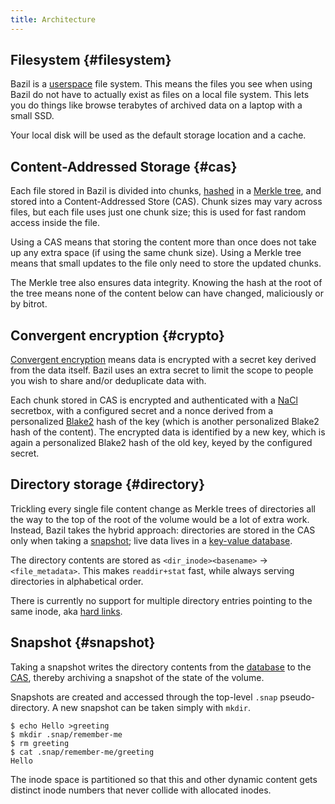 ```yaml
---
title: Architecture
---
```


##  Filesystem {#filesystem}

Bazil is a [userspace](/doc/related#fuse) file system. This means the
files you see when using Bazil do not have to actually exist as files
on a local file system. This lets you do things like browse terabytes
of archived data on a laptop with a small SSD.

Your local disk will be used as the default storage location and a
cache.

##  Content-Addressed Storage {#cas}

Each file stored in Bazil is divided into chunks,
[hashed](/doc/related#blake2) in a
[Merkle tree](https://en.wikipedia.org/wiki/Merkle_tree), and stored
into a Content-Addressed Store (CAS). Chunk sizes may vary across
files, but each file uses just one chunk size; this is used for fast
random access inside the file.

Using a CAS means that storing the content more than once does not
take up any extra space (if using the same chunk size). Using a Merkle
tree means that small updates to the file only need to store the
updated chunks.

The Merkle tree also ensures data integrity. Knowing the hash at the
root of the tree means none of the content below can have changed,
maliciously or by bitrot.

##  Convergent encryption {#crypto}

[Convergent encryption](https://en.wikipedia.org/wiki/Convergent_encryption)
means data is encrypted with a secret key derived from the data
itself. Bazil uses an extra secret to limit the scope to people you
wish to share and/or deduplicate data with.

Each chunk stored in CAS is encrypted and authenticated with a
[NaCl](/doc/related#nacl) secretbox, with a configured secret and a
nonce derived from a personalized [Blake2](/doc/related#blake2) hash
of the key (which is another personalized Blake2 hash of the content).
The encrypted data is identified by a new key, which is again a
personalized Blake2 hash of the old key, keyed by the configured
secret.

##  Directory storage {#directory}

Trickling every single file content change as Merkle trees of
directories all the way to the top of the root of the volume would be
a lot of extra work. Instead, Bazil takes the hybrid approach:
directories are stored in the CAS only when taking a
[snapshot](/doc/architecture#snapshot); live data lives in a
[key-value database](/doc/related#bolt).

The directory contents are stored as `<dir_inode><basename>` ->
`<file_metadata>`. This makes `readdir+stat` fast, while always
serving directories in alphabetical order.

There is currently no support for multiple directory entries pointing
to the same inode, aka [hard links](/doc/antigoals#limits-hardlink).

##  Snapshot {#snapshot}

Taking a snapshot writes the directory contents from the
[database](/doc/architecture#directory) to the
[CAS](/doc/architecture#cas), thereby archiving a snapshot of the
state of the volume.

Snapshots are created and accessed through the top-level `.snap`
pseudo-directory. A new snapshot can be taken simply with `mkdir`.

``` console
$ echo Hello >greeting
$ mkdir .snap/remember-me
$ rm greeting
$ cat .snap/remember-me/greeting
Hello
```

The inode space is partitioned so that this and other dynamic content
gets distinct inode numbers that never collide with allocated inodes.
